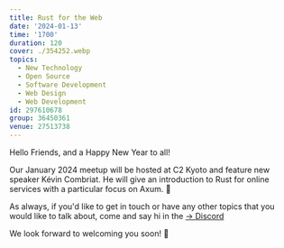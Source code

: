```yaml
---
title: Rust for the Web
date: '2024-01-13'
time: '1700'
duration: 120
cover: ./354252.webp
topics:
  - New Technology
  - Open Source
  - Software Development
  - Web Design
  - Web Development
id: 297610678
group: 36450361
venue: 27513738
---
```


Hello Friends, and a Happy New Year to all!

Our January 2024 meetup will be hosted at C2 Kyoto and feature new speaker Kévin Combriat. He will give an introduction to Rust for online services with a particular focus on Axum. 🦀

As always, if you'd like to get in touch or have any other topics that you would like to talk about, come and say hi in the [→ Discord](https://owddm.com/discord)

We look forward to welcoming you soon! 👋
